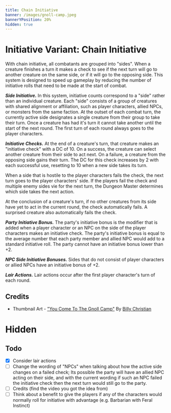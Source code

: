 ```yaml
---
title: Chain Initiative
banner: /images/gnoll-camp.jpeg
bannerYPosition: 20%
hidden: true
---
```


# Initiative Variant: Chain Initiative

With chain initiative, all combatants are grouped into "sides". When a creature finishes a turn it makes a check to see if the next turn will go to another creature on the same side, or if it will go to the opposing side. This system is designed to speed up gameplay by reducing the number of initiative rolls that need to be made at the start of combat.

_**Side Initiative.**_ In this system, initiative counts correspond to a "side" rather than an individual creature. Each "side" consists of a group of creatures with shared alignment or affiliation, such as player characters, allied NPCs, or monsters from the same faction. At the outset of each combat turn, the currently active side designates a single creature from their group to take their turn. Once a creature has had it's turn it cannot take another until the start of the next round. The first turn of each round always goes to the player characters.

_**Initiative Checks.**_ At the end of a creature's turn, that creature makes an "initiative check" with a DC of 10. On a success, the creature can select another creature from their side to act next. On a failure, a creature from the opposing side gains their turn. The DC for this check increases by 2 with each successful use, resetting to 10 when a new side takes its turn.

When a side that is hostile to the player characters fails the check, the next turn goes to the player characters' side. If the players fail the check and multiple enemy sides vie for the next turn, the Dungeon Master determines which side takes the next action.

At the conclusion of a creature's turn, if no other creatures from its side have yet to act in the current round, the check automatically fails. A surprised creature also automatically fails the check.

_**Party Initiative Bonus.**_ The party's initiative bonus is the modifier that is added when a player character or an NPC on the side of the player characters makes an initiative check. The party's initiative bonus is equal to the average number that each party member and allied NPC would add to a standard initiative roll. The party cannot have an initiative bonus lower than +2.

_**NPC Side Initiative Bonuses.**_ Sides that do not consist of player characters or allied NPCs have an initiative bonus of +2.

_**Lair Actions.**_ Lair actions occur after the first player character's turn of each round.

## Credits

- Thumbnail Art - ["You Come To The Gnoll Camp"](https://www.artofmtg.com/art/you-come-to-the-gnoll-camp/) By [Billy Christian](https://www.deviantart.com/billcreative)

# Hidden

## Todo

- [x] Consider lair actions
- [ ] Change the wording of "NPCs" when talking about how the active side changes on a failed check; Its possible the party will have an allied NPC acting on their side, and with the current wording if such an NPC failed the initiative check then the next turn would still go to the party.
- [ ] Credits (find the video you got the idea from)
- [ ] Think about a benefit to give the players if any of the characters would normally roll for initiative with advantage (e.g. Barbarian with Feral Instinct)
